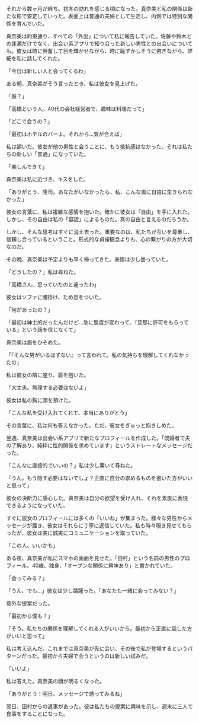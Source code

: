 それから数ヶ月が経ち、初冬の訪れを感じる頃になった。真奈美と私の関係は新たな形で安定していった。表面上は普通の夫婦として生活し、内側では特別な関係を育んでいた。

真奈美は約束通り、すべての「外出」について私に報告していた。佐藤や鈴木との逢瀬だけでなく、出会い系アプリで知り合った新しい男性との出会いについても。彼女は時に興奮して目を輝かせながら、時に恥ずかしそうに俯きながら、詳細を私に話してくれた。

「今日は新しい人と会ってくるわ」

ある朝、真奈美がそう言ったとき、私は彼女を見上げた。

「誰？」

「高橋という人。40代の会社経営者で、趣味は料理だって」

「どこで会うの？」

「最初はホテルのバーよ。それから…気が合えば」

私は頷いた。彼女が他の男性と会うことに、もう抵抗感はなかった。それは私たちの新しい「普通」になっていた。

「楽しんできて」

真奈美は私に近づき、キスをした。

「ありがとう、隆司。あなたがいなかったら、私、こんな風に自由に生きられなかった」

彼女の言葉に、私は複雑な感情を抱いた。確かに彼女は「自由」を手に入れた。しかし、その自由は私の「容認」によるものだ。真の自由と言えるのだろうか。

しかし、そんな思考はすぐに消え去った。重要なのは、私たちが互いを尊重し、信頼し合っているということ。形式的な貞操観念よりも、心の繋がりの方が大切なのだ。

その晩、真奈美は予定よりも早く帰ってきた。表情は少し曇っていた。

「どうしたの？」私は尋ねた。

「高橋さん、思っていたのと違ったわ」

彼女はソファに腰掛け、ため息をついた。

「何があったの？」

「最初は紳士的だったんだけど…急に態度が変わって、『旦那に許可をもらっている』という話を信じなくて」

真奈美は眉をひそめた。

「『そんな男がいるはずない』って言われて。私の気持ちを理解してくれなかったの」

私は彼女の隣に座り、肩を抱いた。

「大丈夫。無理する必要はないよ」

彼女は私の胸に頭を預けた。

「こんな私を受け入れてくれて、本当にありがとう」

その言葉に、私は何も答えなかった。ただ、彼女をぎゅっと抱きしめた。

翌週、真奈美は出会い系アプリで新たなプロフィールを作成した。「既婚者で夫の了解あり、純粋に性的関係を求めています」というストレートなメッセージだった。

「こんなに直接的でいいの？」私は少し驚いて尋ねた。

「うん。もう隠す必要はないでしょ？正直に自分の求めるものを書いた方がいいと思って」

彼女の決断力に感心した。真奈美は自分の欲望を受け入れ、それを素直に表現できるようになっていた。

すぐに彼女のプロフィールには多くの「いいね」が集まった。様々な男性からメッセージが届き、彼女はそれらに丁寧に返信していた。私も時々覗き見せてもらったが、彼女は実に誠実にコミュニケーションを取っていた。

「この人、いいかも」

ある夜、真奈美が私にスマホの画面を見せた。「田村」という名前の男性のプロフィール。40歳、独身、「オープンな関係に興味あり」と書かれていた。

「会ってみる？」

「うん、でも…」彼女は少し躊躇った。「あなたも一緒に会ってみない？」

意外な提案だった。

「最初から僕も？」

「そう。私たちの関係を理解してくれる人がいいから。最初から正直に話した方がいいと思って」

私は考え込んだ。これまでは真奈美が先に会い、その後で私が登場するというパターンだった。最初から夫婦で会うというのは新しい試みだ。

「いいよ」

私は答えた。真奈美の顔が明るくなった。

「ありがとう！明日、メッセージで誘ってみるね」

翌日、田村からの返事があった。彼は私たちの提案に興味を示し、週末に三人で食事をすることになった。